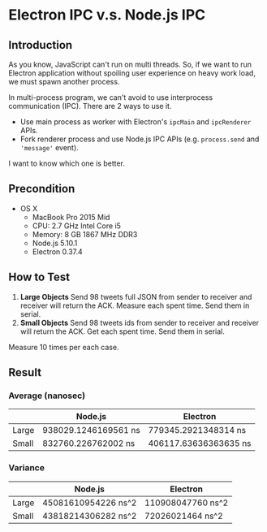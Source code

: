 Electron IPC v.s. Node.js IPC
=============================

## Introduction

As you know, JavaScript can't run on multi threads.  So, if we want to run Electron application without spoiling user experience on heavy work load, we must spawn another process.

In multi-process program, we can't avoid to use interprocess communication (IPC).  There are 2 ways to use it.

- Use main process as worker with Electron's `ipcMain` and `ipcRenderer` APIs.
- Fork renderer process and use Node.js IPC APIs (e.g. `process.send` and `'message'` event).

I want to know which one is better.

## Precondition

- OS X
  - MacBook Pro 2015 Mid
  - CPU: 2.7 GHz Intel Core i5
  - Memory: 8 GB 1867 MHz DDR3
  - Node.js 5.10.1
  - Electron 0.37.4

## How to Test

1. **Large Objects** Send 98 tweets full JSON from sender to receiver and receiver will return the ACK.  Measure each spent time.  Send them in serial.
2. **Small Objects** Send 98 tweets ids from sender to receiver and receiver will return the ACK.  Get each spent time.  Send them in serial.

Measure 10 times per each case.

## Result

### Average (nanosec)

|       | Node.js              | Electron           |
|-------|----------------------|--------------------|
| Large | 938029.1246169561 ns | 779345.2921348314 ns |
| Small | 832760.226762002 ns  | 406117.63636363635 ns |

### Variance

|       | Node.js        | Electron     |
|-------|----------------|--------------|
| Large | 45081610954226 ns^2 | 110908047760 ns^2 |
| Small | 43818214306282 ns^2 | 72026021464 ns^2 |

